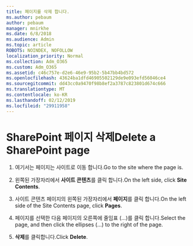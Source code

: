 ```yaml
---
title: 페이지를 삭제 합니다.
ms.author: pebaum
author: pebaum
manager: mnirkhe
ms.date: 6/8/2018
ms.audience: Admin
ms.topic: article
ROBOTS: NOINDEX, NOFOLLOW
localization_priority: Normal
ms.collection: Adm_O365
ms.custom: Adm_O365
ms.assetid: c46c757e-d2e6-46e9-95b2-5b47bb4bd572
ms.openlocfilehash: 43624ba1dfd46905502129de9e093efd56046ce4
ms.sourcegitcommit: dd43cc0a9470f98b8ef2a3787c823801d674c666
ms.translationtype: MT
ms.contentlocale: ko-KR
ms.lasthandoff: 02/12/2019
ms.locfileid: "29911958"
---
```

# <a name="delete-a-sharepoint-page"></a><span data-ttu-id="2990a-102">SharePoint 페이지 삭제</span><span class="sxs-lookup"><span data-stu-id="2990a-102">Delete a SharePoint page</span></span>

1. <span data-ttu-id="2990a-103">여기서는 페이지는 사이트로 이동 합니다.</span><span class="sxs-lookup"><span data-stu-id="2990a-103">Go to the site where the page is.</span></span>
    
2. <span data-ttu-id="2990a-104">왼쪽된 가장자리에서 **사이트 콘텐츠**를 클릭 합니다.</span><span class="sxs-lookup"><span data-stu-id="2990a-104">On the left side, click **Site Contents**.</span></span>
    
3. <span data-ttu-id="2990a-105">사이트 콘텐츠 페이지의 왼쪽된 가장자리에서 **페이지**를 클릭 합니다.</span><span class="sxs-lookup"><span data-stu-id="2990a-105">On the left side of the Site Contents page, click **Pages**.</span></span>
    
4. <span data-ttu-id="2990a-106">페이지를 선택한 다음 페이지의 오른쪽에 줄임표 (...)를 클릭 합니다.</span><span class="sxs-lookup"><span data-stu-id="2990a-106">Select the page, and then click the ellipses (...) to the right of the page.</span></span>
    
5. <span data-ttu-id="2990a-107">**삭제**를 클릭합니다.</span><span class="sxs-lookup"><span data-stu-id="2990a-107">Click **Delete**.</span></span>
    

